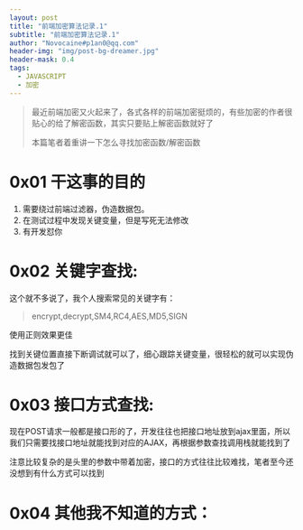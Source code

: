 ```yaml
---
layout: post
title: "前端加密算法记录.1"
subtitle: "前端加密算法记录.1"
author: "Novocaine#p1an0@qq.com"
header-img: "img/post-bg-dreamer.jpg"
header-mask: 0.4
tags:
  - JAVASCRIPT
  - 加密
---
```


> 最近前端加密又火起来了，各式各样的前端加密挺烦的，有些加密的作者很贴心的给了解密函数，其实只要贴上解密函数就好了
>
> 本篇笔者着重讲一下怎么寻找加密函数/解密函数

0x01 干这事的目的
=========
1. 需要绕过前端过滤器，伪造数据包。
2. 在测试过程中发现关键变量，但是写死无法修改
3. 有开发怼你

0x02 关键字查找:
========

这个就不多说了，我个人搜索常见的关键字有：

> encrypt,decrypt,SM4,RC4,AES,MD5,SIGN

使用正则效果更佳

找到关键位置直接下断调试就可以了，细心跟踪关键变量，很轻松的就可以实现伪造数据包发包了

0x03 接口方式查找:
========
现在POST请求一般都是接口形的了，开发往往也把接口地址放到ajax里面，所以我们只需要找接口地址就能找到对应的AJAX，再根据参数查找调用栈就能找到了

注意比较复杂的是头里的参数中带着加密，接口的方式往往比较难找，笔者至今还没想到有什么方式可以找到



0x04 其他我不知道的方式：
===